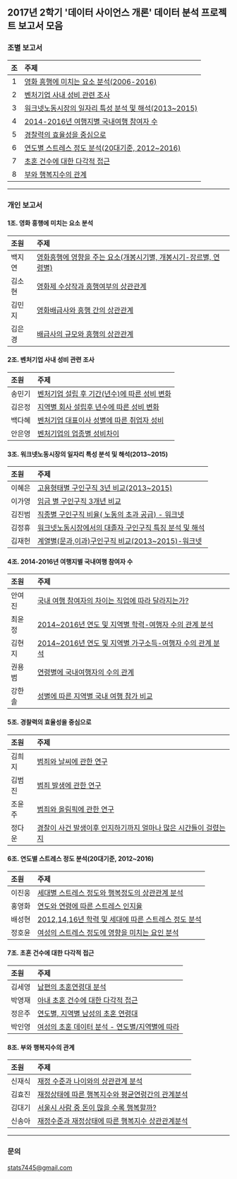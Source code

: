 ## 2017년 2학기 '데이터 사이언스 개론' 데이터 분석 프로젝트 보고서 모음

### 조별 보고서

조      | 주제
:------:|:-------------
1 | [영화 흥행에 미치는 요소 분석(2006-2016)](https://github.com/youngwoos/MJUProject/tree/master/1702_datascience/team1/team1.md)
2 | [벤처기업 사내 성비 관련 조사](https://github.com/youngwoos/MJUProject/tree/master/1702_datascience/team2/team2.md)
3 | [워크넷노동시장의 일자리 특성 분석 및 해석(2013~2015)](https://github.com/youngwoos/MJUProject/tree/master/1702_datascience/team3/team3.md)
4 | [2014-2016년 여행지별 국내여행 참여자 수](https://github.com/youngwoos/MJUProject/tree/master/1702_datascience/team4/team4.md)
5 | [경찰력의 효율성을 중심으로](https://github.com/youngwoos/MJUProject/tree/master/1702_datascience/team5/team5.md)
6 | [연도별 스트레스 정도 분석(20대기준, 2012~2016)](https://github.com/youngwoos/MJUProject/tree/master/1702_datascience/team6/team06.md)
7 | [초혼 건수에 대한 다각적 접근](https://github.com/youngwoos/MJUProject/tree/master/1702_datascience/team7/team7.md)
8 | [부와 행복지수의 관계](https://github.com/youngwoos/MJUProject/tree/master/1702_datascience/team8/team8.md)

---

### 개인 보고서

#### 1조. 영화 흥행에 미치는 요소 분석

조원         | 주제
:------------- |:-------------
백지연 | [영화흥행에 영향을 주는 요소(개봉시기별, 개봉시기-장르별, 연령별)](https://github.com/youngwoos/MJUProject/tree/master/1702_datascience/team1/members/member1/team1_1.md)
김소현 | [영화제 수상작과 흥행여부의 상관관계](https://github.com/youngwoos/MJUProject/tree/master/1702_datascience/team1/members/member2/team1_2.md)
김민지 | [영화배급사와 흥행 간의 상관관계](https://github.com/youngwoos/MJUProject/tree/master/1702_datascience/team1/members/member3/team1_3.md)
김은경 | [배급사의 규모와 흥행의 상관관계](https://github.com/youngwoos/MJUProject/tree/master/1702_datascience/team1/members/member4/team1_4.md)


#### 2조. 벤처기업 사내 성비 관련 조사

조원         | 주제
:------------- |:-------------
송민기 | [벤처기업 설립 후 기간(년수)에 따른 성비 변화](https://github.com/youngwoos/MJUProject/tree/master/1702_datascience/team2/members/member1/team2_1.md)
김은정 | [지역별 회사 설립후 년수에 따른 성비 변화](https://github.com/youngwoos/MJUProject/tree/master/1702_datascience/team2/members/member2/team2_2.md)
백다혜 | [벤처기업 대표이사 성별에 따른 취업자 성비](https://github.com/youngwoos/MJUProject/tree/master/1702_datascience/team2/members/member3/team2_3.md)
안은영 | [벤처기업의 업종별 성비차이](https://github.com/youngwoos/MJUProject/tree/master/1702_datascience/team2/members/member4/team2_4.md)


#### 3조. 워크넷노동시장의 일자리 특성 분석 및 해석(2013~2015)

조원         | 주제
:------------- |:-------------
이혜은 | [고용형태별 구인구직 3년 비교(2013~2015)](https://github.com/youngwoos/MJUProject/tree/master/1702_datascience/team3/members/member1/team3_1.md)
이가영 | [임금 별 구인구직 3개년 비교](https://github.com/youngwoos/MJUProject/tree/master/1702_datascience/team3/members/member2/team3_2.md)
김진범 | [직종별 구인구직 비율( 노동의 초과 공급) - 워크넷](https://github.com/youngwoos/MJUProject/tree/master/1702_datascience/team3/members/member3/team3_3.md)
김정휴 | [워크넷노동시장에서의 대졸자 구인구직 특징 분석 및 해석](https://github.com/youngwoos/MJUProject/tree/master/1702_datascience/team3/members/member4/team3_4.md)
김재헌 | [계열별(문과,이과)구인구직 비교(2013~2015)-워크넷](https://github.com/youngwoos/MJUProject/tree/master/1702_datascience/team3/members/member5/team3_5.md)


#### 4조. 2014-2016년 여행지별 국내여행 참여자 수

조원         | 주제
:------------- |:-------------
안여진 | [국내 여행 참여자의 차이는 직업에 따라 달라지는가?](https://github.com/youngwoos/MJUProject/tree/master/1702_datascience/team4/members/member1/team4_1.md)
최윤정 | [2014~2016년 연도 및 지역별 학력-여행자 수의 관계 분석](https://github.com/youngwoos/MJUProject/tree/master/1702_datascience/team4/members/member2/team4_2.md)
김현지 | [2014~2016년 연도 및 지역별 가구소득-여행자 수의 관계 분석](https://github.com/youngwoos/MJUProject/tree/master/1702_datascience/team4/members/member3/team4_3.md)
권용범 | [연령별에 국내여행자의 수의 관계](https://github.com/youngwoos/MJUProject/tree/master/1702_datascience/team4/members/member4/team4_4.md)
강한솔 | [성별에 따른 지역별 국내 여행 참가 비교](https://github.com/youngwoos/MJUProject/tree/master/1702_datascience/team4/members/member5/team4_5.md)


#### 5조. 경찰력의 효율성을 중심으로

조원         | 주제
:------------- |:-------------
김희지 | [범죄와 날씨에 관한 연구](https://github.com/youngwoos/MJUProject/tree/master/1702_datascience/team5/members/member1/team5_1.md)
김범진 | [범죄 발생에 관한 연구](https://github.com/youngwoos/MJUProject/tree/master/1702_datascience/team5/members/member2/team5_2.md)
조윤주 | [범죄와 올림픽에 관한 연구](https://github.com/youngwoos/MJUProject/tree/master/1702_datascience/team5/members/member3/team5_3.md)
정다운 | [경찰이 사건 발생이후 인지하기까지 얼마나 많은 시간들이 걸렸는지](https://github.com/youngwoos/MJUProject/tree/master/1702_datascience/team5/members/member4/team5_4.md)


#### 6조. 연도별 스트레스 정도 분석(20대기준, 2012~2016)

조원         | 주제
:------------- |:-------------
이진웅 | [세대별 스트레스 정도와 행복정도의 상관관계 분석](https://github.com/youngwoos/MJUProject/tree/master/1702_datascience/team6/members/member1/team6_1.md)
홍영화 | [연도와 연령에 따른 스트레스 인지율](https://github.com/youngwoos/MJUProject/tree/master/1702_datascience/team6/members/member2/team6_2.md)
배성현 | [2012,14,16년 학력 및 세대에 따른 스트레스 정도 분석](https://github.com/youngwoos/MJUProject/tree/master/1702_datascience/team6/members/member3/team6_3.md)
정호윤 | [여성의 스트레스 정도에 영향을 미치는 요인 분석](https://github.com/youngwoos/MJUProject/tree/master/1702_datascience/team6/members/member4/team6_4.md)


#### 7조. 초혼 건수에 대한 다각적 접근

조원         | 주제
:------------- |:-------------
김세영 | [남편의 초혼연령대 분석](https://github.com/youngwoos/MJUProject/tree/master/1702_datascience/team7/members/member1/team7_1.md)
박영재 | [아내 초혼 건수에 대한 다각적 접근](https://github.com/youngwoos/MJUProject/tree/master/1702_datascience/team7/members/member2/team7_2.md)
정은주 | [연도별, 지역별 남성의 초혼 연령대](https://github.com/youngwoos/MJUProject/tree/master/1702_datascience/team7/members/member3/team7_3.md)
박인영 | [여성의 초혼 데이터 분석 - 연도별/지역별에 따라](https://github.com/youngwoos/MJUProject/tree/master/1702_datascience/team7/members/member4/team7_4.md)


#### 8조. 부와 행복지수의 관계

조원         | 주제
:------------- |:-------------
신재식 | [재정 수준과 나이와의 상관관계 분석](https://github.com/youngwoos/MJUProject/tree/master/1702_datascience/team8/members/member1/team8_1.md)
김효진 | [재정상태에 따른 행복지수와 평균연령간의 관계분석](https://github.com/youngwoos/MJUProject/tree/master/1702_datascience/team8/members/member2/team8_2.md)
김대기 | [서울시 사람 중 돈이 많을 수록 행복할까?](https://github.com/youngwoos/MJUProject/tree/master/1702_datascience/team8/members/member3/team8_3.md)
신송아 | [재정수준과 재정상태에 따른 행복지수 상관관계분석](https://github.com/youngwoos/MJUProject/tree/master/1702_datascience/team8/members/member4/team8_4.md)


---

### 문의
stats7445@gmail.com
